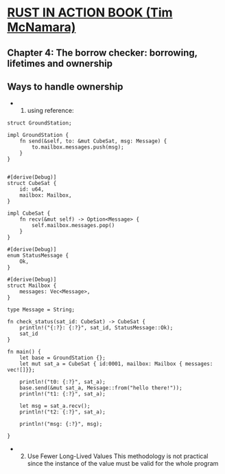 # [RUST IN ACTION BOOK (Tim McNamara)](https://www.manning.com/books/rust-in-action)

## Chapter 4: The borrow checker: borrowing, lifetimes and ownership


## Ways to handle ownership

- 1. using reference:

```
struct GroundStation;

impl GroundStation {
    fn send(&self, to: &mut CubeSat, msg: Message) {
        to.mailbox.messages.push(msg);
    }
}


#[derive(Debug)]
struct CubeSat {
    id: u64,
    mailbox: Mailbox,
}

impl CubeSat {
    fn recv(&mut self) -> Option<Message> {
        self.mailbox.messages.pop()
    }
}

#[derive(Debug)]
enum StatusMessage {
    Ok,
}

#[derive(Debug)]
struct Mailbox {
    messages: Vec<Message>,
}

type Message = String;

fn check_status(sat_id: CubeSat) -> CubeSat {
    println!("{:?}: {:?}", sat_id, StatusMessage::Ok);
    sat_id
}

fn main() {
    let base = GroundStation {};
    let mut sat_a = CubeSat { id:0001, mailbox: Mailbox { messages: vec![]}};
    
    println!("t0: {:?}", sat_a);
    base.send(&mut sat_a, Message::from("hello there!"));
    println!("t1: {:?}", sat_a);
    
    let msg = sat_a.recv();
    println!("t2: {:?}", sat_a);

    println!("msg: {:?}", msg);

}
```

- 2. Use Fewer Long-Lived Values
This methodology is not practical since the instance of the value must be valid for the whole program
